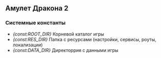 ## Амулет Дракона 2

### Системные константы

+ *{const:ROOT_DIR}* Корневой каталог игры
+ *{const:RES_DIR}* Папка с ресурсами (настройки, сервисы, роуты, локализации)
+ *{const:DATA_DIR}* Директоррия с данными игры